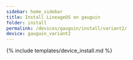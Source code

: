 ```yaml
---
sidebar: home_sidebar
title: Install LineageOS on gauguin
folder: install
permalink: /devices/gauguin/install/variant2/
device: gauguin_variant2
---
```

{% include templates/device_install.md %}
